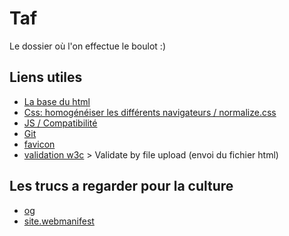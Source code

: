 # Taf

Le dossier où l'on effectue le boulot :)

## Liens utiles

- [La base du html](https://html5boilerplate.com/)
- [Css: homogénéiser les différents navigateurs / normalize.css](https://necolas.github.io/normalize.css/)
- [JS / Compatibilité](https://modernizr.com/)
- [Git](https://www.gitkraken.com/)
- [favicon](http://favicon.htmlkit.com/)
- [validation w3c](https://validator.w3.org/) > Validate by file upload (envoi du fichier html)

## Les trucs a regarder pour la culture

- [og](https://fr.wikipedia.org/wiki/Open_Graph_Protocol)
- [site.webmanifest](https://developer.mozilla.org/fr/docs/Web/Manifest)
